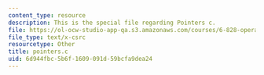 ```yaml
---
content_type: resource
description: This is the special file regarding Pointers c.
file: https://ol-ocw-studio-app-qa.s3.amazonaws.com/courses/6-828-operating-system-engineering-fall-2012/6d944fbc5b6f1609091d59bcfa9dea24_pointers.c
file_type: text/x-csrc
resourcetype: Other
title: pointers.c
uid: 6d944fbc-5b6f-1609-091d-59bcfa9dea24
---
```

